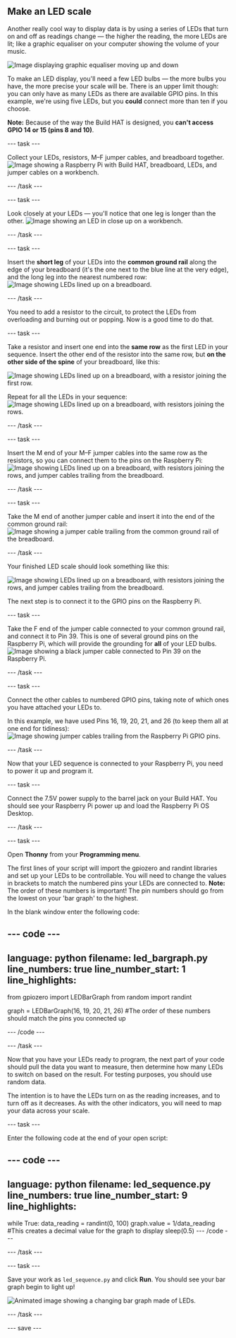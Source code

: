 ## Make an LED scale

Another really cool way to display data is by using a series of LEDs that turn on and off as readings change — the higher the reading, the more LEDs are lit; like a graphic equaliser on your computer showing the volume of your music.

![Image displaying graphic equaliser moving up and down](https://media.giphy.com/media/Hzt1XTt6gilFlK8Oea/giphy.gif)

To make an LED display, you'll need a few LED bulbs — the more bulbs you have, the more precise your scale will be. There is an upper limit though: you can only have as many LEDs as there are available GPIO pins. In this example, we're using five LEDs, but you **could** connect more than ten if you choose.

**Note:** Because of the way the Build HAT is designed, you **can't access GPIO 14 or 15 (pins 8 and 10)**.

--- task ---

Collect your LEDs, resistors, M–F jumper cables, and breadboard together. 
![Image showing a Raspberry Pi with Build HAT, breadboard, LEDs, and jumper cables on a workbench.](images/LEDbuild1.jpg)

--- /task ---

--- task ---

Look closely at your LEDs — you'll notice that one leg is longer than the other. 
![Image showing an LED in close up on a workbench.](images/LEDbuild2.jpg)

--- /task ---

--- task ---

Insert the **short leg** of your LEDs into the **common ground rail** along the edge of your breadboard (it's the one next to the blue line at the very edge), and the long leg into the nearest numbered row:
![Image showing LEDs lined up on a breadboard.](images/LEDbuild3.jpg)

--- /task ---

You need to add a resistor to the circuit, to protect the LEDs from overloading and burning out or popping. Now is a good time to do that.

--- task ---

Take a resistor and insert one end into the **same row** as the first LED in your sequence. Insert the other end of the resistor into the same row, but **on the other side of the spine** of your breadboard, like this:

![Image showing LEDs lined up on a breadboard, with a resistor joining the first row.](images/LEDbuild4.jpg)

Repeat for all the LEDs in your sequence:
![Image showing LEDs lined up on a breadboard, with resistors joining the rows.](images/LEDbuildX.jpg)

--- /task ---

--- task ---

Insert the M end of your M–F jumper cables into the same row as the resistors, so you can connect them to the pins on the Raspberry Pi: 
![Image showing LEDs lined up on a breadboard, with resistors joining the rows, and jumper cables trailing from the breadboard.](images/LEDbuild5.jpg)

--- /task ---

--- task ---

Take the M end of another jumper cable and insert it into the end of the common ground rail:
![Image showing a jumper cable trailing from the common ground rail of the breadboard.](images/LEDbuild6.jpg)

--- /task ---

Your finished LED scale should look something like this:

![Image showing LEDs lined up on a breadboard, with resistors joining the rows, and jumper cables trailing from the breadboard.](images/LEDbuild7.jpg)

The next step is to connect it to the GPIO pins on the Raspberry Pi. 

--- task ---

Take the F end of the jumper cable connected to your common ground rail, and connect it to Pin 39. This is one of several ground pins on the Raspberry Pi, which will provide the grounding for **all** of your LED bulbs.
![Image showing a black jumper cable connected to Pin 39 on the Raspberry Pi.](images/LEDbuild9.jpg)

--- /task ---

--- task ---

Connect the other cables to numbered GPIO pins, taking note of which ones you have attached your LEDs to. 

In this example, we have used Pins 16, 19, 20, 21, and 26 (to keep them all at one end for tidiness):
![Image showing jumper cables trailing from the Raspberry Pi GPIO pins.](images/LEDbuild10.jpg)

--- /task ---

Now that your LED sequence is connected to your Raspberry Pi, you need to power it up and program it. 

--- task ---

Connect the 7.5V power supply to the barrel jack on your Build HAT. You should see your Raspberry Pi power up and load the Raspberry Pi OS Desktop.

--- /task ---

--- task ---

Open **Thonny** from your **Programming menu**. 

The first lines of your script will import the gpiozero and randint libraries and set up your LEDs to be controllable. You will need to change the values in brackets to match the numbered pins your LEDs are connected to. **Note:** The order of these numbers is important! The pin numbers should go from the lowest on your 'bar graph' to the highest.

In the blank window enter the following code:

--- code ---
---
language: python
filename: led_bargraph.py
line_numbers: true
line_number_start: 1
line_highlights: 
---
from gpiozero import LEDBarGraph
from random import randint

graph = LEDBarGraph(16, 19, 20, 21, 26) #The order of these numbers should match the pins you connected up 

--- /code ---

--- /task ---

Now that you have your LEDs ready to program, the next part of your code should pull the data you want to measure, then determine how many LEDs to switch on based on the result. For testing purposes, you should use random data.

The intention is to have the LEDs turn on as the reading increases, and to turn off as it decreases. As with the other indicators, you will need to map your data across your scale. 

--- task ---

Enter the following code at the end of your open script:

--- code ---
---
language: python
filename: led_sequence.py
line_numbers: true
line_number_start: 9
line_highlights: 
---
while True:
  data_reading = randint(0, 100)
  graph.value = 1/data_reading #This creates a decimal value for the graph to display
  sleep(0.5)
--- /code ---

--- /task ---

--- task ---

Save your work as `led_sequence.py` and click **Run**. You should see your bar graph begin to light up!

![Animated image showing a changing bar graph made of LEDs.](images/LEDbuild.gif)

--- /task ---

--- save ---
